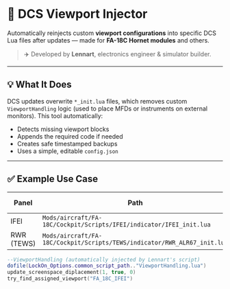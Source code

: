 # 🎯 DCS Viewport Injector

Automatically reinjects custom **viewport configurations** into specific DCS Lua files after updates — made for **FA-18C Hornet modules** and others.

> ✈️ Developed by **Lennart**, electronics engineer & simulator builder.

---

## 💡 What It Does

DCS updates overwrite `*_init.lua` files, which removes custom `ViewportHandling` logic (used to place MFDs or instruments on external monitors). This tool automatically:

- Detects missing viewport blocks
- Appends the required code if needed
- Creates safe timestamped backups
- Uses a simple, editable `config.json`

---

## ✅ Example Use Case

| Panel     | Path                                                                 | Viewport Name    |
|-----------|----------------------------------------------------------------------|------------------|
| IFEI      | `Mods/aircraft/FA-18C/Cockpit/Scripts/IFEI/indicator/IFEI_init.lua` | `FA_18C_IFEI`    |
| RWR (TEWS)| `Mods/aircraft/FA-18C/Cockpit/Scripts/TEWS/indicator/RWR_ALR67_init.lua` | `FA_18C_RWR` |

```lua
--ViewportHandling (automatically injected by Lennart's script)
dofile(LockOn_Options.common_script_path.."ViewportHandling.lua")
update_screenspace_diplacement(1, true, 0)
try_find_assigned_viewport("FA_18C_IFEI")
